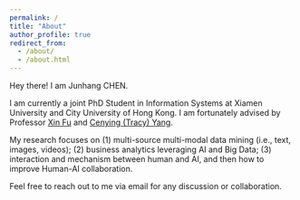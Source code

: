 ```yaml
---
permalink: /
title: "About"
author_profile: true
redirect_from: 
  - /about/
  - /about.html
---
```

Hey there! I am Junhang CHEN.

I am currently a joint PhD Student in Information Systems at Xiamen University and City University of Hong Kong. I am fortunately advised by Professor [Xin Fu](https://smr.xmu.edu.cn/TeacherWeb/Teacher_Details_2022.aspx?User_ID=537) and [Cenying (Tracy) Yang](https://www.cb.cityu.edu.hk/People-and-Research/People/People-Details?eid=cenyyang).

My research focuses on (1) multi-source multi-modal data mining (i.e., text, images, videos); (2) business analytics leveraging AI and Big Data; (3) interaction and mechanism between human and AI, and then how to improve Human-AI collaboration.

Feel free to reach out to me via email for any discussion or collaboration.